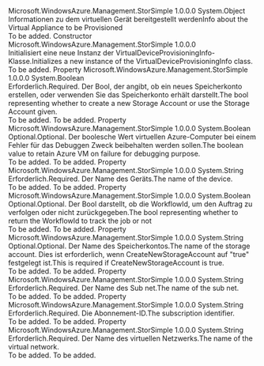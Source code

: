 <Type Name="VirtualDeviceProvisioningInfo" FullName="Microsoft.WindowsAzure.Management.StorSimple.Models.VirtualDeviceProvisioningInfo">
  <TypeSignature Language="C#" Value="public class VirtualDeviceProvisioningInfo" />
  <TypeSignature Language="ILAsm" Value=".class public auto ansi beforefieldinit VirtualDeviceProvisioningInfo extends System.Object" />
  <TypeSignature Language="DocId" Value="T:Microsoft.WindowsAzure.Management.StorSimple.Models.VirtualDeviceProvisioningInfo" />
  <TypeSignature Language="VB.NET" Value="Public Class VirtualDeviceProvisioningInfo" />
  <TypeSignature Language="F#" Value="type VirtualDeviceProvisioningInfo = class" />
  <AssemblyInfo>
    <AssemblyName>Microsoft.WindowsAzure.Management.StorSimple</AssemblyName>
    <AssemblyVersion>1.0.0.0</AssemblyVersion>
  </AssemblyInfo>
  <Base>
    <BaseTypeName>System.Object</BaseTypeName>
  </Base>
  <Interfaces />
  <Docs>
    <summary>
            <span data-ttu-id="351d9-101">Informationen zu dem virtuellen Gerät bereitgestellt werden</span><span class="sxs-lookup"><span data-stu-id="351d9-101">Info about the Virtual Appliance to be  Provisioned</span></span>
            </summary>
    <remarks>To be added.</remarks>
  </Docs>
  <Members>
    <Member MemberName=".ctor">
      <MemberSignature Language="C#" Value="public VirtualDeviceProvisioningInfo ();" />
      <MemberSignature Language="ILAsm" Value=".method public hidebysig specialname rtspecialname instance void .ctor() cil managed" />
      <MemberSignature Language="DocId" Value="M:Microsoft.WindowsAzure.Management.StorSimple.Models.VirtualDeviceProvisioningInfo.#ctor" />
      <MemberSignature Language="VB.NET" Value="Public Sub New ()" />
      <MemberType>Constructor</MemberType>
      <AssemblyInfo>
        <AssemblyName>Microsoft.WindowsAzure.Management.StorSimple</AssemblyName>
        <AssemblyVersion>1.0.0.0</AssemblyVersion>
      </AssemblyInfo>
      <Parameters />
      <Docs>
        <summary>
            <span data-ttu-id="351d9-102">Initialisiert eine neue Instanz der VirtualDeviceProvisioningInfo-Klasse.</span><span class="sxs-lookup"><span data-stu-id="351d9-102">Initializes a new instance of the VirtualDeviceProvisioningInfo class.</span></span>
            </summary>
        <remarks>To be added.</remarks>
      </Docs>
    </Member>
    <Member MemberName="CreateNewStorageAccount">
      <MemberSignature Language="C#" Value="public bool CreateNewStorageAccount { get; set; }" />
      <MemberSignature Language="ILAsm" Value=".property instance bool CreateNewStorageAccount" />
      <MemberSignature Language="DocId" Value="P:Microsoft.WindowsAzure.Management.StorSimple.Models.VirtualDeviceProvisioningInfo.CreateNewStorageAccount" />
      <MemberSignature Language="VB.NET" Value="Public Property CreateNewStorageAccount As Boolean" />
      <MemberSignature Language="F#" Value="member this.CreateNewStorageAccount : bool with get, set" Usage="Microsoft.WindowsAzure.Management.StorSimple.Models.VirtualDeviceProvisioningInfo.CreateNewStorageAccount" />
      <MemberType>Property</MemberType>
      <AssemblyInfo>
        <AssemblyName>Microsoft.WindowsAzure.Management.StorSimple</AssemblyName>
        <AssemblyVersion>1.0.0.0</AssemblyVersion>
      </AssemblyInfo>
      <ReturnValue>
        <ReturnType>System.Boolean</ReturnType>
      </ReturnValue>
      <Docs>
        <summary>
            <span data-ttu-id="351d9-103">Erforderlich.</span><span class="sxs-lookup"><span data-stu-id="351d9-103">Required.</span></span> <span data-ttu-id="351d9-104">Der Bool, der angibt, ob ein neues Speicherkonto erstellen, oder verwenden Sie das Speicherkonto erhält darstellt.</span><span class="sxs-lookup"><span data-stu-id="351d9-104">The bool representing whether to create a new Storage Account or use the Storage Account given.</span></span>
            </summary>
        <value>To be added.</value>
        <remarks>To be added.</remarks>
      </Docs>
    </Member>
    <Member MemberName="DeleteAzureCisVMOnFailure">
      <MemberSignature Language="C#" Value="public bool DeleteAzureCisVMOnFailure { get; set; }" />
      <MemberSignature Language="ILAsm" Value=".property instance bool DeleteAzureCisVMOnFailure" />
      <MemberSignature Language="DocId" Value="P:Microsoft.WindowsAzure.Management.StorSimple.Models.VirtualDeviceProvisioningInfo.DeleteAzureCisVMOnFailure" />
      <MemberSignature Language="VB.NET" Value="Public Property DeleteAzureCisVMOnFailure As Boolean" />
      <MemberSignature Language="F#" Value="member this.DeleteAzureCisVMOnFailure : bool with get, set" Usage="Microsoft.WindowsAzure.Management.StorSimple.Models.VirtualDeviceProvisioningInfo.DeleteAzureCisVMOnFailure" />
      <MemberType>Property</MemberType>
      <AssemblyInfo>
        <AssemblyName>Microsoft.WindowsAzure.Management.StorSimple</AssemblyName>
        <AssemblyVersion>1.0.0.0</AssemblyVersion>
      </AssemblyInfo>
      <ReturnValue>
        <ReturnType>System.Boolean</ReturnType>
      </ReturnValue>
      <Docs>
        <summary>
            <span data-ttu-id="351d9-105">Optional.</span><span class="sxs-lookup"><span data-stu-id="351d9-105">Optional.</span></span> <span data-ttu-id="351d9-106">Der boolesche Wert virtuellen Azure-Computer bei einem Fehler für das Debuggen Zweck beibehalten werden sollen.</span><span class="sxs-lookup"><span data-stu-id="351d9-106">The boolean value to retain Azure VM on failure for debugging purpose.</span></span>
            </summary>
        <value>To be added.</value>
        <remarks>To be added.</remarks>
      </Docs>
    </Member>
    <Member MemberName="DeviceName">
      <MemberSignature Language="C#" Value="public string DeviceName { get; set; }" />
      <MemberSignature Language="ILAsm" Value=".property instance string DeviceName" />
      <MemberSignature Language="DocId" Value="P:Microsoft.WindowsAzure.Management.StorSimple.Models.VirtualDeviceProvisioningInfo.DeviceName" />
      <MemberSignature Language="VB.NET" Value="Public Property DeviceName As String" />
      <MemberSignature Language="F#" Value="member this.DeviceName : string with get, set" Usage="Microsoft.WindowsAzure.Management.StorSimple.Models.VirtualDeviceProvisioningInfo.DeviceName" />
      <MemberType>Property</MemberType>
      <AssemblyInfo>
        <AssemblyName>Microsoft.WindowsAzure.Management.StorSimple</AssemblyName>
        <AssemblyVersion>1.0.0.0</AssemblyVersion>
      </AssemblyInfo>
      <ReturnValue>
        <ReturnType>System.String</ReturnType>
      </ReturnValue>
      <Docs>
        <summary>
            <span data-ttu-id="351d9-107">Erforderlich.</span><span class="sxs-lookup"><span data-stu-id="351d9-107">Required.</span></span> <span data-ttu-id="351d9-108">Der Name des Geräts.</span><span class="sxs-lookup"><span data-stu-id="351d9-108">The name of the device.</span></span>
            </summary>
        <value>To be added.</value>
        <remarks>To be added.</remarks>
      </Docs>
    </Member>
    <Member MemberName="ReturnWorkflowId">
      <MemberSignature Language="C#" Value="public bool ReturnWorkflowId { get; set; }" />
      <MemberSignature Language="ILAsm" Value=".property instance bool ReturnWorkflowId" />
      <MemberSignature Language="DocId" Value="P:Microsoft.WindowsAzure.Management.StorSimple.Models.VirtualDeviceProvisioningInfo.ReturnWorkflowId" />
      <MemberSignature Language="VB.NET" Value="Public Property ReturnWorkflowId As Boolean" />
      <MemberSignature Language="F#" Value="member this.ReturnWorkflowId : bool with get, set" Usage="Microsoft.WindowsAzure.Management.StorSimple.Models.VirtualDeviceProvisioningInfo.ReturnWorkflowId" />
      <MemberType>Property</MemberType>
      <AssemblyInfo>
        <AssemblyName>Microsoft.WindowsAzure.Management.StorSimple</AssemblyName>
        <AssemblyVersion>1.0.0.0</AssemblyVersion>
      </AssemblyInfo>
      <ReturnValue>
        <ReturnType>System.Boolean</ReturnType>
      </ReturnValue>
      <Docs>
        <summary>
            <span data-ttu-id="351d9-109">Optional.</span><span class="sxs-lookup"><span data-stu-id="351d9-109">Optional.</span></span> <span data-ttu-id="351d9-110">Der Bool darstellt, ob die WorkflowId, um den Auftrag zu verfolgen oder nicht zurückgegeben.</span><span class="sxs-lookup"><span data-stu-id="351d9-110">The bool representing whether to return the WorkflowId to track the job or not</span></span>
            </summary>
        <value>To be added.</value>
        <remarks>To be added.</remarks>
      </Docs>
    </Member>
    <Member MemberName="StorageAccountName">
      <MemberSignature Language="C#" Value="public string StorageAccountName { get; set; }" />
      <MemberSignature Language="ILAsm" Value=".property instance string StorageAccountName" />
      <MemberSignature Language="DocId" Value="P:Microsoft.WindowsAzure.Management.StorSimple.Models.VirtualDeviceProvisioningInfo.StorageAccountName" />
      <MemberSignature Language="VB.NET" Value="Public Property StorageAccountName As String" />
      <MemberSignature Language="F#" Value="member this.StorageAccountName : string with get, set" Usage="Microsoft.WindowsAzure.Management.StorSimple.Models.VirtualDeviceProvisioningInfo.StorageAccountName" />
      <MemberType>Property</MemberType>
      <AssemblyInfo>
        <AssemblyName>Microsoft.WindowsAzure.Management.StorSimple</AssemblyName>
        <AssemblyVersion>1.0.0.0</AssemblyVersion>
      </AssemblyInfo>
      <ReturnValue>
        <ReturnType>System.String</ReturnType>
      </ReturnValue>
      <Docs>
        <summary>
            <span data-ttu-id="351d9-111">Optional.</span><span class="sxs-lookup"><span data-stu-id="351d9-111">Optional.</span></span> <span data-ttu-id="351d9-112">Der Name des Speicherkontos.</span><span class="sxs-lookup"><span data-stu-id="351d9-112">The name of the storage account.</span></span> <span data-ttu-id="351d9-113">Dies ist erforderlich, wenn CreateNewStorageAccount auf "true" festgelegt ist.</span><span class="sxs-lookup"><span data-stu-id="351d9-113">This is required if CreateNewStorageAccount is true.</span></span>
            </summary>
        <value>To be added.</value>
        <remarks>To be added.</remarks>
      </Docs>
    </Member>
    <Member MemberName="SubNetName">
      <MemberSignature Language="C#" Value="public string SubNetName { get; set; }" />
      <MemberSignature Language="ILAsm" Value=".property instance string SubNetName" />
      <MemberSignature Language="DocId" Value="P:Microsoft.WindowsAzure.Management.StorSimple.Models.VirtualDeviceProvisioningInfo.SubNetName" />
      <MemberSignature Language="VB.NET" Value="Public Property SubNetName As String" />
      <MemberSignature Language="F#" Value="member this.SubNetName : string with get, set" Usage="Microsoft.WindowsAzure.Management.StorSimple.Models.VirtualDeviceProvisioningInfo.SubNetName" />
      <MemberType>Property</MemberType>
      <AssemblyInfo>
        <AssemblyName>Microsoft.WindowsAzure.Management.StorSimple</AssemblyName>
        <AssemblyVersion>1.0.0.0</AssemblyVersion>
      </AssemblyInfo>
      <ReturnValue>
        <ReturnType>System.String</ReturnType>
      </ReturnValue>
      <Docs>
        <summary>
            <span data-ttu-id="351d9-114">Erforderlich.</span><span class="sxs-lookup"><span data-stu-id="351d9-114">Required.</span></span> <span data-ttu-id="351d9-115">Der Name des Sub net.</span><span class="sxs-lookup"><span data-stu-id="351d9-115">The name of the sub net.</span></span>
            </summary>
        <value>To be added.</value>
        <remarks>To be added.</remarks>
      </Docs>
    </Member>
    <Member MemberName="SubscriptionId">
      <MemberSignature Language="C#" Value="public string SubscriptionId { get; set; }" />
      <MemberSignature Language="ILAsm" Value=".property instance string SubscriptionId" />
      <MemberSignature Language="DocId" Value="P:Microsoft.WindowsAzure.Management.StorSimple.Models.VirtualDeviceProvisioningInfo.SubscriptionId" />
      <MemberSignature Language="VB.NET" Value="Public Property SubscriptionId As String" />
      <MemberSignature Language="F#" Value="member this.SubscriptionId : string with get, set" Usage="Microsoft.WindowsAzure.Management.StorSimple.Models.VirtualDeviceProvisioningInfo.SubscriptionId" />
      <MemberType>Property</MemberType>
      <AssemblyInfo>
        <AssemblyName>Microsoft.WindowsAzure.Management.StorSimple</AssemblyName>
        <AssemblyVersion>1.0.0.0</AssemblyVersion>
      </AssemblyInfo>
      <ReturnValue>
        <ReturnType>System.String</ReturnType>
      </ReturnValue>
      <Docs>
        <summary>
            <span data-ttu-id="351d9-116">Erforderlich.</span><span class="sxs-lookup"><span data-stu-id="351d9-116">Required.</span></span> <span data-ttu-id="351d9-117">Die Abonnement-ID.</span><span class="sxs-lookup"><span data-stu-id="351d9-117">The subscription identifier.</span></span>
            </summary>
        <value>To be added.</value>
        <remarks>To be added.</remarks>
      </Docs>
    </Member>
    <Member MemberName="VirtualNetworkName">
      <MemberSignature Language="C#" Value="public string VirtualNetworkName { get; set; }" />
      <MemberSignature Language="ILAsm" Value=".property instance string VirtualNetworkName" />
      <MemberSignature Language="DocId" Value="P:Microsoft.WindowsAzure.Management.StorSimple.Models.VirtualDeviceProvisioningInfo.VirtualNetworkName" />
      <MemberSignature Language="VB.NET" Value="Public Property VirtualNetworkName As String" />
      <MemberSignature Language="F#" Value="member this.VirtualNetworkName : string with get, set" Usage="Microsoft.WindowsAzure.Management.StorSimple.Models.VirtualDeviceProvisioningInfo.VirtualNetworkName" />
      <MemberType>Property</MemberType>
      <AssemblyInfo>
        <AssemblyName>Microsoft.WindowsAzure.Management.StorSimple</AssemblyName>
        <AssemblyVersion>1.0.0.0</AssemblyVersion>
      </AssemblyInfo>
      <ReturnValue>
        <ReturnType>System.String</ReturnType>
      </ReturnValue>
      <Docs>
        <summary>
            <span data-ttu-id="351d9-118">Erforderlich.</span><span class="sxs-lookup"><span data-stu-id="351d9-118">Required.</span></span> <span data-ttu-id="351d9-119">Der Name des virtuellen Netzwerks.</span><span class="sxs-lookup"><span data-stu-id="351d9-119">The name of the virtual network.</span></span>
            </summary>
        <value>To be added.</value>
        <remarks>To be added.</remarks>
      </Docs>
    </Member>
  </Members>
</Type>